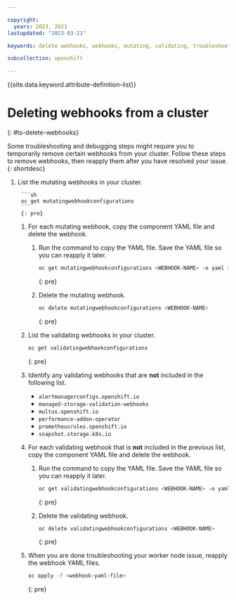 ```yaml
---

copyright:
  years: 2023, 2023
lastupdated: "2023-03-21"

keywords: delete webhooks, webhooks, mutating, validating, troubleshooting webhooks

subcollection: openshift

---
```


{{site.data.keyword.attribute-definition-list}}




# Deleting webhooks from a cluster
{: #ts-delete-webhooks}

Some troubleshooting and debugging steps might require you to temporarily remove certain webhooks from your cluster. Follow these steps to remove webhooks, then reapply them after you have resolved your issue.
{: shortdesc}


1. List the mutating webhooks in your cluster.

        ```sh
        oc get mutatingwebhookconfigurations
        ```
        {: pre}

    1. For each mutating webhook, copy the component YAML file and delete the webhook.
        1. Run the command to copy the YAML file. Save the YAML file so you can reapply it later.

            ```sh
            oc get mutatingwebhookconfigurations <WEBHOOK-NAME> -o yaml > <WEBHOOK-NAME>.yml
            ```
            {: pre}

        1. Delete the mutating webhook. 

            ```sh
            oc delete mutatingwebhookconfigurations <WEBHOOK-NAME>
            ```
            {: pre}

    1. List the validating webhooks in your cluster.

        ```sh
        oc get validatingwebhookconfigurations
        ```
        {: pre}

    1. Identify any validating webhooks that are **not** included in the following list.
        - `alertmanagerconfigs.openshift.io`
        - `managed-storage-validation-webhooks`
        - `multus.openshift.io` 
        - `performance-addon-operator`
        - `prometheusrules.openshift.io`
        - `snapshot.storage.k8s.io`
    1. For each validating webhook that is **not** included in the previous list, copy the component YAML file and delete the webhook.
        1. Run the command to copy the YAML file. Save the YAML file so you can reapply it later.

            ```sh
            oc get validatingwebhookconfigurations <WEBHOOK-NAME> -o yaml > <WEBHOOK-NAME>.yml
            ```
            {: pre}

        1. Delete the validating webhook. 

            ```sh
            oc delete validatingwebhookconfigurations <WEBHOOK-NAME>
            ```
            {: pre}

    1. When you are done troubleshooting your worker node issue, reapply the webhook YAML files.

        ```sh
        oc apply -f <webhook-yaml-file>
        ```
        {: pre}

        